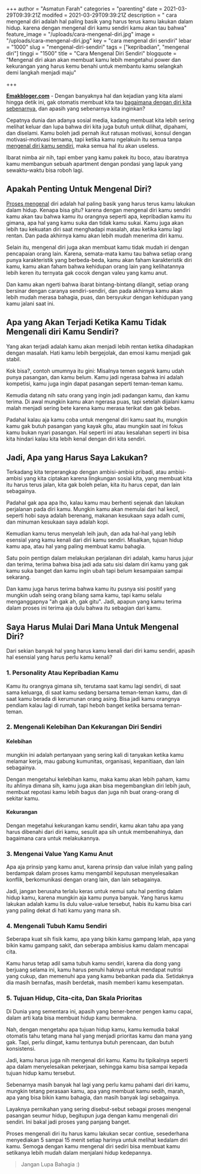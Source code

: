 +++
author = "Asmatun Farah"
categories = "parenting"
date = 2021-03-29T09:39:21Z
modifed = 2021-03-29T09:39:21Z
description = " cara mengenal diri adalah hal paling basik yang harus terus kamu lakukan dalam hidup. karena dengan mengenal diri kamu sendiri kamu akan tau bahwa"
feature_image = "/uploads/cara-mengenal-diri.jpg"
image = "/uploads/cara-mengenal-diri.jpg"
key = "cara mengenal diri sendiri"
lebar = "1000"
slug = "mengenal-diri-sendiri"
tags = ["kepribadian", "mengenal diri"]
tinggi = "1500"
title = "Cara Mengenal Diri Sendiri"
blogquote = "Mengenal diri akan akan membuat kamu lebih mengetahui power dan kekurangan yang harus kemu benahi untuk membantu kamu selangkah demi langkah menjadi maju"

+++

[**Emakbloger.com**](/) - Dengan banyaknya hal dan kejadian yang kita alami hingga detik ini, gak otomatis membuat kita tau [bagaimana dengan diri kita sebenarnya](/tags/kepribadian), dan apasih yang sebenarnya kita inginkan?

Cepatnya dunia dan adanya sosial media, kadang membuat kita lebih sering melihat keluar dan lupa bahwa diri kita juga butuh untuk dilihat, dipahami, dan diselami. Kamu boleh jadi pernah ikut ratusan motivasi, konsul dengan motivasi-motivasi ternama, tapi ketika kamu ngelakuin itu semua tanpa [mengenal diri kamu sendiri](/tags/mengenal-diri), maka semua hal itu akan useless.

Ibarat nimba air nih, tapi ember yang kamu pakek itu boco, atau ibaratnya kamu membangun sebuah apartment dengan pondasi yang lapuk yang sewaktu-waktu bisa roboh lagi.

## Apakah Penting Untuk Mengenal Diri?

[Proses mengenal](/tags/mengenal-diri) diri adalah hal paling basik yang harus terus kamu lakukan dalam hidup. Kenapa bisa gitu? karena dengan mengenal diri kamu sendiri kamu akan tau bahwa kamu itu orangnya seperti apa, kepribadian kamu itu gimana, apa hal yang kamu suka dan tidak kamu sukai. Kamu juga akan lebih tau kekuatan diri saat menghadapi masalah, atau ketika kamu lagi rentan. Dan pada akhirnya kamu akan lebih mudah menerima diri kamu.

Selain itu, mengenal diri juga akan membuat kamu tidak mudah iri dengan pencapaian orang lain. Karena, semata-mata kamu tau bahwa setiap orang punya karakteristik yang berbeda-beda, kamu akan faham karakteristik diri kamu, kamu akan faham bahwa kehidupan orang lain yang kelihatannya lebih keren itu ternyata gak cocok dengan valeu yang kamu anut.

Dan kamu akan ngerti bahwa ibarat bintang-bintang dilangit, setiap orang bersinar dengan caranya sendiri-sendiri, dan pada akhirnya kamu akan lebih mudah merasa bahagia, puas, dan bersyukur dengan kehidupan yang kamu jalani saat ini.

## Apa yang Akan Terjadi Ketika Kamu Tidak Mengenali diri Kamu Sendiri?

Yang akan terjadi adalah kamu akan menjadi lebih rentan ketika dihadapkan dengan masalah. Hati kamu lebih bergejolak, dan emosi kamu menjadi gak stabil.

Kok bisa?, contoh umumnya itu gini: Misalnya temen segank kamu udah punya pasangan, dan kamu belum. Kamu jadi ngerasa bahwa ini adalah kompetisi, kamu juga ingin dapat pasangan seperti teman-teman kamu.

Kemudia datang nih satu orang yang ingin jadi padangan kamu, dan kamu terima. Di awal mungkin kamu akan ngerasa puas, tapi setelah dijalani kamu malah menjadi sering bete karena kamu merasa terikat dan gak bebas.

Padahal kalau aja kamu coba untuk mengenal diri kamu saat itu, mungkin kamu gak butuh pasangan yang kayak gitu, atau mungkin saat ini fokus kamu bukan nyari pasangan. Hal seperti ini atau kesalahan seperti ini bisa kita hindari kalau kita lebih kenal dengan diri kita sendiri.

## Jadi, Apa yang Harus Saya Lakukan?

Terkadang kita terperangkap dengan ambisi-ambisi pribadi, atau ambisi-ambisi yang kita ciptakan karena lingkungan sosial kita, yang membuat kita itu harus terus jalan, kita gak boleh pelan, kita itu harus cepat, dan lain sebagainya.

Padahal gak apa apa lho, kalau kamu mau berhenti sejenak dan lakukan perjalanan pada diri kamu. Mungkin kamu akan memulai dari hal kecil, seperti hobi saya adalah berenang, makanan kesukaan saya adalh cumi, dan minuman kesukaan saya adalah kopi.

Kemudian kamu terus menyelah leih jauh, dan ada hal-hal yang lebih esensial yang kamu kenali dari diri kamu sendiri. Misalkan, tujuan hidup kamu apa, atau hal yang paling membuat kamu bahagia.

Satu poin pentign dalam melakukan perjalanan diri adalah, kamu harus jujur dan terima, terima bahwa bisa jadi ada satu sisi dalam diri kamu yang gak kamu suka banget dan kamu ingin ubah tapi belum kesampaian sampai sekarang.

Dan kamu juga harus terima bahwa kamu itu pusnya sisi positif yang mungkin udah seing orang bilang sama kamu, tapi kamu selalu menganggapnya "ah gak ah, gak gitu". Jadi, apapun yang kamu terima dalam proses ini terima aja dulu bahwa itu sebagian dari kamu.

## Saya Harus Mulai Dari Mana Untuk Mengenal Diri?

Dari sekian banyak hal yang harus kamu kenali dari diri kamu sendiri, apasih hal esensial yang harus perlu kamu kenali?

### 1. Personality Atau Kepribadian Kamu

Kamu itu orangnya gimana sih, terutama saat kamu lagi sendiri, di saat sama keluarga, di saat kamu sedang bersama teman-teman kamu, dan di saat kamu berada di kerumunan orang asing. Bisa jadi kamu orangnya pendiam kalau lagi di rumah, tapi heboh banget ketika bersama teman-teman.

### 2. Mengenali Kelebihan Dan Kekurangan Diri Sendiri

#### Kelebihan

mungkin ini adalah pertanyaan yang sering kali di tanyakan ketika kamu melamar kerja, mau gabung kumunitas, organisasi, kepanitiaan, dan lain sebagainya.

Dengan mengetahui kelebihan kamu, maka kamu akan lebih paham, kamu itu ahlinya dimana sih, kamu juga akan bisa megembangkan diri lebih jauh, membuat repotasi kamu lebih bagus dan juga nih buat orang-orang di sekitar kamu.

#### Kekurangan

Dengan megetahui kekurangan kamu sendiri, kamu akan tahu apa yang harus dibenahi dari diri kamu, sesulit apa sih untuk membenahinya, dan bagaimana cara untuk melakukannya.

### 3. Mengenai Value Yang Kamu Anut

Apa aja prinsip yang kamu anut, karena prinsip dan value inilah yang paling berdampak dalam proses kamu mengambil keputusan menyelesaikan konflik, berkomunikasi dengan orang lain, dan lain sebagainya.

Jadi, jangan berusaha terlalu keras untuk nemui satu hal penting dalam hidup kamu, karena mungkin aja kamu punya banyak. Yang harus kamu lakukan adalah kamu lis dulu value-value tersebut, habis itu kamu bisa cari yang paling dekat di hati kamu yang mana sih.

### 4. Mengenali Tubuh Kamu Sendiri

Seberapa kuat sih fisik kamu, apa yang bikin kamu gampang lelah, apa yang bikin kamu gampang sakit, dan seberapa ambisius kamu dalam mencapai cita.

Kamu harus tetap adil sama tubuh kamu sendiri, karena dia dong yang berjuang selama ini, kamu harus penuhi haknya untuk mendapat nutrisi yang cukup, dan memenuhi apa yang kamu bebankan pada dia. Setidaknya dia masih bernafas, masih berdetak, masih memberi kamu kesempatan.

### 5. Tujuan Hidup, Cita-cita, Dan Skala Prioritas

Di Dunia yang sementara ini, apasih yang bener-bener pengen kamu capai, dalam arti kata bisa membuat hidup kamu bermakna.

Nah, dengan mengetahu apa tujuan hidup kamu, kamu kemudia bakal otomatis tahu tetang mana hal yang menjadi prioritas kamu dan mana yang gak. Tapi, perlu diingat, kamu tentunya butuh perencaan, dan butuh konsistensi.

Jadi, kamu harus juga nih mengenal diri kamu. Kamu itu tipikalnya seperti apa dalam menyelesaikan pekerjaan, sehingga kamu bisa sampai kepada tujuan hidup kamu tersebut.

Sebenarnya masih banyak hal lagi yang perlu kamu pahami dari diri kamu, mungkin tetang perasaan kamu, apa yang membuat kamu sedih, marah, apa yang bisa bikin kamu bahagia, dan masih banyak lagi sebagainya.

Layaknya pernikahan yang sering disebut-sebut sebagai proses mengenal pasangan seumur hidup, begitupun juga dengan kamu mengenali diri sendiri. Ini bakal jadi proses yang panjang banget.

Proses mengenali diri itu harus kamu lakukan secar contiue, sesederhana menyediakan 5 sampai 15 menit setiap harinya untuk melihat kedalam diri kamu. Semoga dengan kamu mengenal diri sediri bisa membuat kamu setikanya lebih mudah dalam menjalani hidup kedepannya.

> Jangan Lupa Bahagia :)
